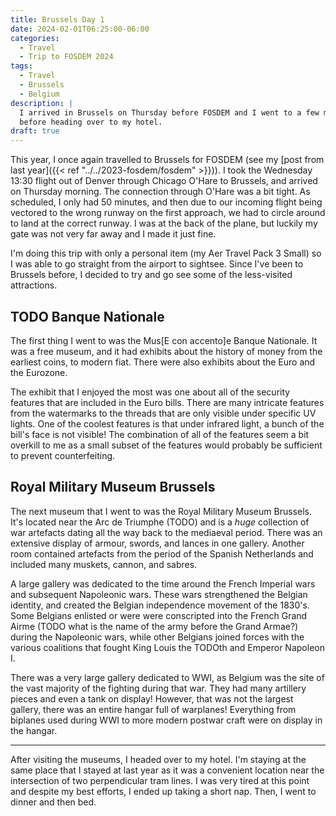 ```yaml
---
title: Brussels Day 1
date: 2024-02-01T06:25:00-06:00
categories:
  - Travel
  - Trip to FOSDEM 2024
tags:
  - Travel
  - Brussels
  - Belgium
description: |
  I arrived in Brussels on Thursday before FOSDEM and I went to a few museums
  before heading over to my hotel.
draft: true
---
```


This year, I once again travelled to Brussels for FOSDEM (see my [post from last
year]({{< ref "../../2023-fosdem/fosdem" >}})). I took the Wednesday 13:30
flight out of Denver through Chicago O'Hare to Brussels, and arrived on Thursday
morning. The connection through O'Hare was a bit tight. As scheduled, I only had
50 minutes, and then due to our incoming flight being vectored to the wrong
runway on the first approach, we had to circle around to land at the correct
runway. I was at the back of the plane, but luckily my gate was not very far
away and I made it just fine.

I'm doing this trip with only a personal item (my Aer Travel Pack 3 Small) so I
was able to go straight from the airport to sightsee. Since I've been to
Brussels before, I decided to try and go see some of the less-visited
attractions.

## TODO Banque Nationale

The first thing I went to was the Mus[E con accento]e Banque Nationale. It was a
free museum, and it had exhibits about the history of money from the earliest
coins, to modern fiat. There were also exhibits about the Euro and the Eurozone.

The exhibit that I enjoyed the most was one about all of the security features
that are included in the Euro bills. There are many intricate features from the
watermarks to the threads that are only visible under specific UV lights. One of
the coolest features is that under infrared light, a bunch of the bill's face is
not visible! The combination of all of the features seem a bit overkill to me as
a small subset of the features would probably be sufficient to prevent
counterfeiting.

## Royal Military Museum Brussels

The next museum that I went to was the Royal Military Museum Brussels. It's
located near the Arc de Triumphe (TODO) and is a *huge* collection of war
artefacts dating all the way back to the mediaeval period. There was an
extensive display of armour, swords, and lances in one gallery. Another room
contained artefacts from the period of the Spanish Netherlands and included many
muskets, cannon, and sabres.

A large gallery was dedicated to the time around the French Imperial wars and
subsequent Napoleonic wars. These wars strengthened the Belgian identity, and
created the Belgian independence movement of the 1830's. Some Belgians enlisted
or were were conscripted into the French Grand Airme (TODO what is the name of
the army before the Grand Armae?) during the Napoleonic wars, while other
Belgians joined forces with the various coalitions that fought King Louis the
TODOth and Emperor Napoleon I.

There was a very large gallery dedicated to WWI, as Belgium was the site of the
vast majority of the fighting during that war. They had many artillery pieces
and even a tank on display! However, that was not the largest gallery, there was
an entire hangar full of warplanes! Everything from biplanes used during WWI to 
more modern postwar craft were on display in the hangar.

------------

After visiting the museums, I headed over to my hotel. I'm staying at the same
place that I stayed at last year as it was a convenient location near the
intersection of two perpendicular tram lines. I was very tired at this point and
despite my best efforts, I ended up taking a short nap. Then, I went to dinner
and then bed.
